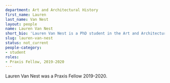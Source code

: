 ```yaml
---
department: Art and Architectural History
first_name: Lauren
last_name: Van Nest
layout: people
name: Lauren Van Nest
short_bio: 'Lauren Van Nest is a PhD student in the Art and Architectural History department.'
slug: lauren-van-nest
status: not_current
people-category:
- student
roles:
- Praxis Fellow, 2019-2020
---
```

Lauren Van Nest was a Praxis Fellow 2019-2020.

